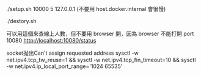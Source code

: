 ./setup.sh 10000 5 127.0.0.1  (不要用 host.docker.internal 會很慢)

./destory.sh

可以用這個來查線上人數，但不要用 browser 開，因為 browser 不能打開 port 10080
<http://localhost:10080/status>

socket抛出Can't assign requested address
sysctl -w net.ipv4.tcp_tw_reuse=1 && sysctl -w net.ipv4.tcp_fin_timeout=10 && sysctl -w net.ipv4.ip_local_port_range='1024 65535'
